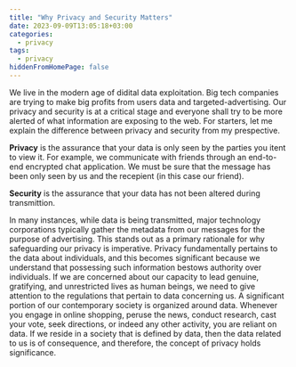 ```yaml
---
title: "Why Privacy and Security Matters"
date: 2023-09-09T13:05:18+03:00
categories:
  - privacy
tags:
  - privacy
hiddenFromHomePage: false
---
```


We live in the modern age of didital data exploitation. Big tech companies are trying to make big profits from users data and targeted-advertising. Our privacy and security is at a critical stage and everyone shall try to be more alerted of what information are exposing to the web. For starters, let me explain the difference between privacy and security from my prespective.

<strong>Privacy</strong> is the assurance that your data is only seen by the parties you itent to view it. For example, we communicate with friends through an end-to-end encrypted  chat application. We must be sure that the message has been only seen by us and the recepient (in this case our friend).

<strong>Security</strong> is the assurance that your data has not been altered during transmittion.

In many instances, while data is being transmitted, major technology corporations typically gather the metadata from our messages for the purpose of advertising. This stands out as a primary rationale for why safeguarding our privacy is imperative. Privacy fundamentally pertains to the data about individuals, and this becomes significant because we understand that possessing such information bestows authority over individuals. If we are concerned about our capacity to lead genuine, gratifying, and unrestricted lives as human beings, we need to give attention to the regulations that pertain to data concerning us. A significant portion of our contemporary society is organized around data. Whenever you engage in online shopping, peruse the news, conduct research, cast your vote, seek directions, or indeed any other activity, you are reliant on data. If we reside in a society that is defined by data, then the data related to us is of consequence, and therefore, the concept of privacy holds significance.